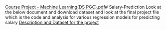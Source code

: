 [Course Project - Machine Learning(DS PGC).pdf](https://github.com/kesav2003/Salary-Prediction/files/12929853/Course.Project.-.Machine.Learning.DS.PGC.pdf)# Salary-Prediction
Look at the below document and download dataset and look at the final project file which is the code and analysis for various regression models for predicting salary
[Description and Dataset for the project]()

